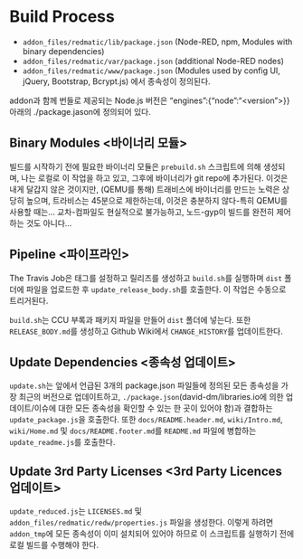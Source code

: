 # Build Process


* `addon_files/redmatic/lib/package.json` (Node-RED, npm, Modules with binary dependencies)
* `addon_files/redmatic/var/package.json` (additional Node-RED nodes)
* `addon_files/redmatic/www/package.json` (Modules used by config UI, jQuery, Bootstrap, Bcrypt.js)
에서 종속성이 정의된다.

addon과 함께 번들로 제공되는 Node.js 버전은 “engines”:{“node”:“<version”>}} 아래의 
./package.jason에 정의되어 있다.


## Binary Modules <바이너리 모듈>

빌드를 시작하기 전에 필요한 바이너리 모듈은 `prebuild.sh` 스크립트에 의해 생성되며, 나는 로컬로 이 작업을 하고 있고, 
그후에 바이너리가 git repo에 추가된다. 이것은 내게 달갑지 않은 것이지만, (QEMU를 통해) 트래비스에 바이너리를 만드는 노력은 
상당히 높으며, 트라비스는 45분으로 제한하는데, 이것은 충분하지 않다-특히 QEMU를 사용할 때는... 교차-컴파일도 현실적으로 불가능하고, 
노드-gyp이 빌드를 완전히 제어하는 것도 아니다...


## Pipeline <파이프라인>

The Travis Job은 태그를 설정하고 릴리즈를 생성하고 `build.sh`를 실행하며 `dist` 폴더에 파일을 업로드한 후 
`update_release_body.sh`를 호출한다. 이 작업은 수동으로 트리거된다.

`build.sh`는 CCU 부록과 패키지 파일을 만들어 `dist` 폴더에 넣는다. 또한 `RELEASE_BODY.md`를 생성하고 
Github Wiki에서 `CHANGE_HISTORY`를 업데이트한다.


## Update Dependencies <종속성 업데이트>

`update.sh`는 앞에서 언급된  3개의 package.json 파일들에 정의된 모든 종속성을 가장 최근의 버전으로 업데이트하고, 
`./package.json`(david-dm/libraries.io에 의한 업데이트/이슈에 대한 모든 종속성을 확인할 수 있는 한 곳이 있어야 함)과 결합하는 
`update_package.js`을 호출한다. 또한 `docs/README.header.md`, `wiki/Intro.md`, `wiki/Home.md` 및 `docs/README.footer.md`를 
`README.md` 파일에 병합하는 `update_readme.js`를 호출한다.


## Update 3rd Party Licenses <3rd Party Licences 업데이트>

`update_reduced.js`는 `LICENSES.md` 및 `addon_files/redmatic/redw/properties.js` 파일을 생성한다. 이렇게 하려면 `addon_tmp`에 
모든 종속성이 이미 설치되어 있어야 하므로 이 스크립트를 실행하기 전에 로컬 빌드를 수행해야 한다.
